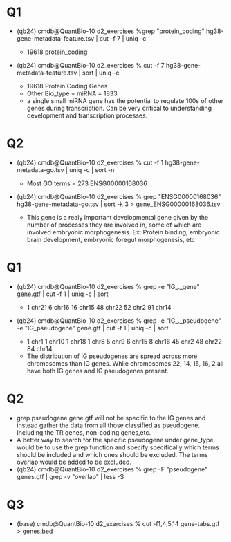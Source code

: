 # Q1
- (qb24) cmdb@QuantBio-10 d2_exercises %grep "protein_coding" hg38-gene-metadata-feature.tsv | cut -f 7 | uniq -c             
    -  19618 protein_coding
- (qb24) cmdb@QuantBio-10 d2_exercises % cut -f 7 hg38-gene-metadata-feature.tsv | sort | uniq -c

    - 19618 Protein Coding Genes
    - Other Bio_type = miRNA = 1833
    - a single small miRNA gene has the potential to regulate 100s of other genes during transcription. Can be very critical to understanding development and transcription processes.

# Q2
- (qb24) cmdb@QuantBio-10 d2_exercises % cut -f 1 hg38-gene-metadata-go.tsv | uniq -c | sort -n
    - Most GO terms =  273 ENSG00000168036

- (qb24) cmdb@QuantBio-10 d2_exercises % grep "ENSG00000168036" hg38-gene-metadata-go.tsv | sort -k 3 > gene_ENSG00000168036.tsv
    - This gene is a realy important developmental gene given by the number of processes they are involved in, some of which are involved embryonic morphogenesis. Ex: Protein binding, embryonic brain development, embryonic foregut morphogenesis, etc

# Q1
- (qb24) cmdb@QuantBio-10 d2_exercises % grep -e "IG_._gene" gene.gtf | cut -f 1 | uniq -c | sort 
   - 1 chr21
   6 chr16
  16 chr15
  48 chr22
  52 chr2
  91 chr14

- (qb24) cmdb@QuantBio-10 d2_exercises % grep -e "IG_._pseudogene" -e "IG_pseudogene" gene.gtf | cut -f 1 | uniq -c | sort
    - 1 chr1
   1 chr10
   1 chr18
   1 chr8
   5 chr9
   6 chr15
   8 chr16
  45 chr2
  48 chr22
  84 chr14
    - The distribution of IG pseudogenes are spread across more chromosomes than IG genes. While chromosomes 22, 14, 15, 16, 2 all have both IG genes and IG pseudogenes present.

# Q2
- grep pseudogene gene.gtf will not be specific to the IG genes and instead gather the data from all those classified as pseudogene. Including the TR genes, non-coding genes,etc.
- A better way to search for the specific pseudogene under gene_type would be to use the grep function and specify specifically which terms should be included and which ones should be excluded. The terms overlap would be added to be excluded.
- (qb24) cmdb@QuantBio-10 d2_exercises % grep -F "pseudogene" genes.gtf | grep  -v "overlap" | less -S

# Q3
- (base) cmdb@QuantBio-10 d2_exercises % cut -f1,4,5,14 gene-tabs.gtf > genes.bed
